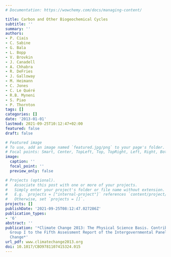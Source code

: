 ```yaml
---
# Documentation: https://wowchemy.com/docs/managing-content/

title: Carbon and Other Biogeochemical Cycles
subtitle: ''
summary: ''
authors:
- P. Ciais
- C. Sabine
- G. Bala
- L. Bopp
- V. Brovkin
- J. Canadell
- A. Chhabra
- R. DeFries
- J. Galloway
- M. Heimann
- C. Jones
- C. Le Quéré
- R.B. Myneni
- S. Piao
- P. Thornton
tags: []
categories: []
date: '2013-01-01'
lastmod: 2021-09-25T10:12:47+02:00
featured: false
draft: false

# Featured image
# To use, add an image named `featured.jpg/png` to your page's folder.
# Focal points: Smart, Center, TopLeft, Top, TopRight, Left, Right, BottomLeft, Bottom, BottomRight.
image:
  caption: ''
  focal_point: ''
  preview_only: false

# Projects (optional).
#   Associate this post with one or more of your projects.
#   Simply enter your project's folder or file name without extension.
#   E.g. `projects = ["internal-project"]` references `content/project/deep-learning/index.md`.
#   Otherwise, set `projects = []`.
projects: []
publishDate: '2021-09-25T08:12:47.027286Z'
publication_types:
- '6'
abstract: ''
publication: '*Climate Change 2013: The Physical Science Basis. Contribution of Working
  Group I to the Fifth Assessment Report of the Intergovernmental Panel on Climate
  Change*'
url_pdf: www.climatechange2013.org
doi: 10.1017/CBO9781107415324.015
---
```

